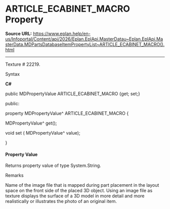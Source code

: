 # ARTICLE_ECABINET_MACRO Property

**Source URL:** https://www.eplan.help/en-us/Infoportal/Content/api/2026/Eplan.EplApi.MasterDatau~Eplan.EplApi.MasterData.MDPartsDatabaseItemPropertyList~ARTICLE_ECABINET_MACRO().html

---

Texture # 22219.

Syntax

**C#**



public MDPropertyValue ARTICLE_ECABINET_MACRO {get; set;}

public:

property MDPropertyValue^ ARTICLE_ECABINET_MACRO {

   MDPropertyValue^ get();

   void set (    MDPropertyValue^ value);

}


#### Property Value

Returns property value of type System.String.

Remarks

Name of the image file that is mapped during part placement in the layout space on the front side of the placed 3D object. Using an image file as texture displays the surface of a 3D model in more detail and more realistically or illustrates the photo of an original item.
